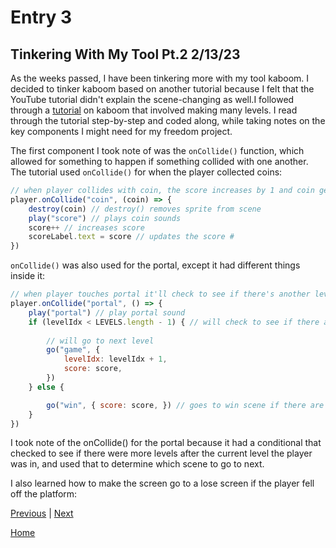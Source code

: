 # Entry 3
## Tinkering With My Tool Pt.2 2/13/23

As the weeks passed, I have been tinkering more with my tool kaboom. I decided to tinker kaboom based on another tutorial because I felt that the YouTube tutorial didn't explain the scene-changing as well.I followed through a [tutorial](https://kaboomjs.com/doc/21-scenes) on kaboom that involved making many levels. I read through the tutorial step-by-step and coded along, while taking notes on the key components I might need for my freedom project.

The first component I took note of was the `onCollide()` function, which allowed for something to happen if something collided with one another. The tutorial used `onCollide()` for when the player collected coins:
```js
// when player collides with coin, the score increases by 1 and coin gets destroyed
player.onCollide("coin", (coin) => {
    destroy(coin) // destroy() removes sprite from scene
    play("score") // plays coin sounds
    score++ // increases score
    scoreLabel.text = score // updates the score #
})
```
`onCollide()` was also used for the portal, except it had different things inside it:
```js
// when player touches portal it'll check to see if there's another level, and if not, it will go to win scene
player.onCollide("portal", () => {
    play("portal") // play portal sound
    if (levelIdx < LEVELS.length - 1) { // will check to see if there are more levels after the level the player is currently in
        
        // will go to next level
        go("game", {
            levelIdx: levelIdx + 1,
            score: score,
        })
    } else {

        go("win", { score: score, }) // goes to win scene if there are no more levels after the level the player was in
    }
})
```
I took note of the onCollide() for the portal because it had a conditional that checked to see if there were more levels after the current level the player was in, and used that to determine which scene to go to next. 

I also learned how to make the screen go to a lose screen if the player fell off the platform: 


[Previous](entry02.md) | [Next](entry04.md)

[Home](../README.md)
